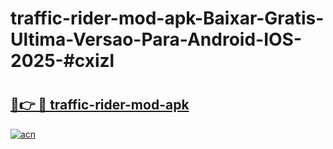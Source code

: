 # traffic-rider-mod-apk-Baixar-Gratis-Ultima-Versao-Para-Android-IOS-2025-#cxizl

# <h2><a href="https://ainizakaria.my?title=traffic-rider-mod-apk&ref=24M">🔗👉 🔴 traffic-rider-mod-apk</a></h2>

[![acn](https://github.com/user-attachments/assets/0f9c940e-d8b0-45ae-aac7-cd30a18b3e1c)](https://ainizakaria.my?title=traffic-rider-mod-apk&ref=24M)

